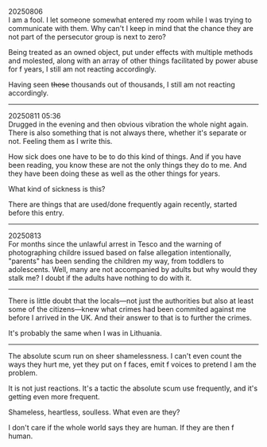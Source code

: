 20250806\
I am a fool. I let someone somewhat entered my room while I was trying to communicate with them. Why can't I keep in mind that the chance they are not part of the persecutor group is next to zero?

Being treated as an owned object, put under effects with multiple methods and molested, along with an array of other things facilitated by power abuse for f years, I still am not reacting accordingly.

Having seen <s>these</s> thousands out of thousands, I still am not reacting accordingly.

---

20250811 05:36\
Drugged in the evening and then obvious vibration the whole night again. There is also something that is not always there, whether it's separate or not. Feeling them as I write this.

How sick does one have to be to do this kind of things. And if you have been reading, you know these are not the only things they do to me. And they have been doing these as well as the other things for years.

What kind of sickness is this?

There are things that are used/done frequently again recently, started before this entry.

---

20250813\
For months since the unlawful arrest in Tesco and the warning of photographing childre issued based on false allegation intentionally, "parents" has been sending the children my way, from toddlers to adolescents. Well, many are not accompanied by adults but why would they stalk me? I doubt if the adults have nothing to do with it.

---

There is little doubt that the locals—not just the authorities but also at least some of the citizens—knew what crimes had been commited against me before I arrived in the UK. And their answer to that is to further the crimes.

It's probably the same when I was in Lithuania.

---

The absolute scum run on sheer shamelessness. I can't even count the ways they hurt me, yet they put on f faces, emit f voices to pretend I am the problem.

It is not just reactions. It's a tactic the absolute scum use frequently, and it's getting even more frequent.

Shameless, heartless, soulless. What even are they?

I don't care if the whole world says they are human. If they are then f human.
